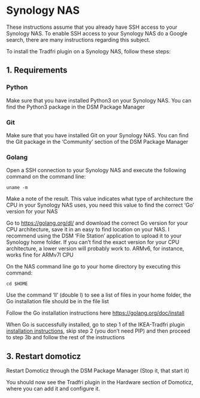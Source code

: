 # Synology NAS
These instructions assume that you already have SSH access to your Synology NAS. To enable SSH access to your Synology NAS do a Google search, there are many instructions regarding this subject.

To install the Tradfri plugin on a Synology NAS, follow these steps:

## 1. Requirements

### Python
Make sure that you have installed Python3 on your Synology NAS. You can find the Python3 package in the DSM Package Manager

### Git
Make sure that you have installed Git on your Synology NAS. You can find the Git package in the ‘Community’ section of the DSM Package Manager

### Golang
Open a SSH connection to your Synology NAS and execute the following command on the command line: 
```
uname -m
```
Make a note of the result. This value indicates what type of architecture the CPU in your Synology NAS uses, you need this value to find the correct ‘Go’ version for your NAS

Go to https://golang.org/dl/ and download the correct Go version for your CPU architecture, save it in an easy to find location on your NAS. I recommend using the DSM ‘File Station’ application to upload it to your Synology home folder. If you can’t find the exact version for your CPU architecture, a lower version will probably work to. ARMv6, for instance, works fine for ARMv7l CPU

On the NAS command line go to your home directory by executing this command: 
```
cd $HOME
``` 
Use the command ‘ll’ (double l) to see a list of files in your home folder, the Go installation file should be in the file list

Follow the Go installation instructions here https://golang.org/doc/install

When Go is successfully installed, go to step 1 of the IKEA-Tradfri plugin [installation instructions](README.md), skip step 2 (you don’t need PIP) and then proceed to step 3b and follow the rest of the instructions

## 3. Restart domoticz
Restart Domoticz through the DSM Package Manager (Stop it, that start it)

You should now see the Tradfri plugin in the Hardware section of Domoticz, where you can add it and configure it.